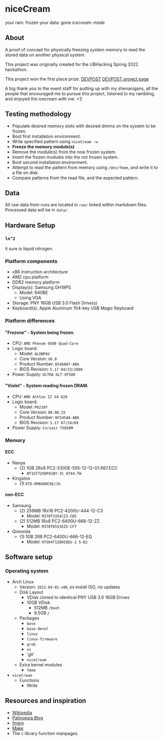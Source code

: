# niceCream
your ram: frozen
your data: gone
*icecream*: *made*

## About
A proof of concept for physically freezing system memory to read the stored data on another physical system.

This project was originally created for the UBHacking Spring 2022 hackathon.

This project won the first place prize.
[DEVPOST](https://ub-hacking-spring-2022.devpost.com/)
[DEVPOST project page](https://devpost.com/software/nicecream-x2klfz)

A big thank you to the event staff for putting up with my shenanigans, all the people that encouraged me to pursue this project, listened to my rambling, and enjoyed the icecream with me. <3

## Testing methodology
* Populate desired memory slots with desired dimms on the system to be frozen.
* Boot first installation environment.
* Write specified pattern using `niceCream -w`
* **Freeze the memory module(s)**
* Remove the module(s) from the now frozen system.
* Insert the frozen modules into the not frozen system.
* Boot second installation environment.
* Attempt to read the pattern from memory using `/dev/fmem`, and write it to a file on disk.
* Compare patterns from the read file, and the expected pattern.

## Data
All raw data from runs are located in `raw/` linked within markdown files.
Processed data will be in `data/`.

## Hardware Setup
### `ln^2`
it sure is liquid nitrogen.

### Platform components
* x86 instruction architecture
* AM2 cpu platform 
* DDR2 memory platform
* Display(s): Samsung GH19PS
    * Model: 940BE
    * Using VGA
* Storage: PNY 16GB USB 3.0 Flash Drive(s)
* Keyboard(s): Apple Aluminum 104-key USB Magic Keyboard

### Platform differences
#### "Frozone" - System being frozen.
* CPU: `AMD Phenom 9500 Quad-Core`
* Logic board:
    * Model: `ALONPAV`
    * Core Version: `V6.0`
    * Product Number: `D5468AT-ABA`
    * BIOS Revision: `5.17 04/23/2008`
* Power Supply: `ULTRA ULT-XF500`

#### "Violet" - System reading frozen DRAM.
* CPU: `AMD Athlon II X4 620`
* Logic board:
    * Model: `P6210Y`
    * Core Version: `08.00.15`
    * Product Number: `NY545AA-ABA`
    * BIOS Revision: `5.17 07/24/09`
* Power Supply: `Corsair TX650M`

### Memory

#### ECC
* Nanya
    * (2) 1GB 2Rx8 PC2-5300E-555-12-12-G1.667.ECC
        * `NT1GT72U8PA1BY-3C 0744.TW`
* Kingston
    * (1) `KTD-DM8400C6E/2G`

#### non-ECC
* Samsung
    * (2) 256MB 1Rx16 PC2-4200U-444-12-C3
        * Model: `M378T3354CZ3-CD5`
    * (2) 512MB 1Rx8 PC2-6400U-666-12-ZZ
        * Model: `M378T6553EZS-CF7`
* Qimonda
    * (1) 1GB 2R8 PC2-6400U-666-12-EQ
        * Model: `HYS64T128020EU-2 5-B2`

## Software setup
### Operating system
* Arch Linux
    * Version:  `2022-04-01-x86_64` install ISO, no updates
    * Disk Layout
        * VDisk cloned to identical PNY USB 3.0 16GB Drives 
        * 10GB VDisk
            * 512MB `/boot`
            * 9.5GB `/`
    * Packages
        * `base`
        * `base-devel`
        * `linux`
        * `linux-firmware`
        * `grub`
        * `vi`
        * 'git'
        * `niceCream`
    * Extra kernel modules
        * `fmem`
* `niceCream`
    * Functions
        * Write

## Resources and inspiration 
* [Wikipedia](https://en.wikipedia.org/wiki/Cold_boot_attack)
* [Palinopsia Blog](https://hsmr.cc/palinopsia/)
* [fmem](https://github.com/NateBrune/fmem)
* [Make](https://www.gnu.org/software/make)
* The `C` library function manpages.
